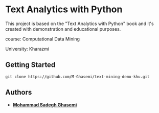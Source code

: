 # Text Analytics with Python

This project is based on the "Text Analytics with Python" book and it's created with demonstration and educational purposes.

course: Computational Data Mining

University: Kharazmi

## Getting Started

```
git clone https://github.com/M-Ghasemi/text-mining-demo-khu.git
```

## Authors

* **[Mohammad Sadegh Ghasemi](https://www.linkedin.com/in/mohammad-sadegh-ghasemi-40)**
